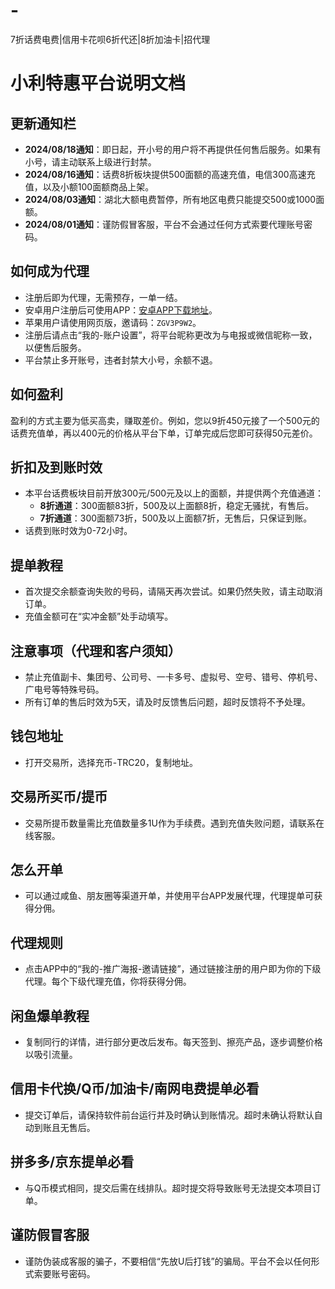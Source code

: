 # -
7折话费电费|信用卡花呗6折代还|8折加油卡|招代理
# 小利特惠平台说明文档

## 更新通知栏

- **2024/08/18通知**：即日起，开小号的用户将不再提供任何售后服务。如果有小号，请主动联系上级进行封禁。
- **2024/08/16通知**：话费8折板块提供500面额的高速充值，电信300高速充值，以及小额100面额商品上架。
- **2024/08/03通知**：湖北大额电费暂停，所有地区电费只能提交500或1000面额。
- **2024/08/01通知**：谨防假冒客服，平台不会通过任何方式索要代理账号密码。

## 如何成为代理

- 注册后即为代理，无需预存，一单一结。
- 安卓用户注册后可使用APP：[安卓APP下载地址](#)。
- 苹果用户请使用网页版，邀请码：`ZGV3P9W2`。
- 注册后请点击“我的-账户设置”，将平台昵称更改为与电报或微信昵称一致，以便售后服务。
- 平台禁止多开账号，违者封禁大小号，余额不退。

## 如何盈利

盈利的方式主要为低买高卖，赚取差价。例如，您以9折450元接了一个500元的话费充值单，再以400元的价格从平台下单，订单完成后您即可获得50元差价。

## 折扣及到账时效

- 本平台话费板块目前开放300元/500元及以上的面额，并提供两个充值通道：
  - **8折通道**：300面额83折，500及以上面额8折，稳定无骚扰，有售后。
  - **7折通道**：300面额73折，500及以上面额7折，无售后，只保证到账。
- 话费到账时效为0-72小时。

## 提单教程

- 首次提交余额查询失败的号码，请隔天再次尝试。如果仍然失败，请主动取消订单。
- 充值金额可在“实冲金额”处手动填写。

## 注意事项（代理和客户须知）

- 禁止充值副卡、集团号、公司号、一卡多号、虚拟号、空号、错号、停机号、广电号等特殊号码。
- 所有订单的售后时效为5天，请及时反馈售后问题，超时反馈将不予处理。

## 钱包地址

- 打开交易所，选择充币-TRC20，复制地址。

## 交易所买币/提币

- 交易所提币数量需比充值数量多1U作为手续费。遇到充值失败问题，请联系在线客服。

## 怎么开单

- 可以通过咸鱼、朋友圈等渠道开单，并使用平台APP发展代理，代理提单可获得分佣。

## 代理规则

- 点击APP中的“我的-推广海报-邀请链接”，通过链接注册的用户即为你的下级代理。每个下级代理充值，你将获得分佣。

## 闲鱼爆单教程

- 复制同行的详情，进行部分更改后发布。每天签到、擦亮产品，逐步调整价格以吸引流量。

## 信用卡代换/Q币/加油卡/南网电费提单必看

- 提交订单后，请保持软件前台运行并及时确认到账情况。超时未确认将默认自动到账且无售后。

## 拼多多/京东提单必看

- 与Q币模式相同，提交后需在线排队。超时提交将导致账号无法提交本项目订单。

## 谨防假冒客服

- 谨防伪装成客服的骗子，不要相信“先放U后打钱”的骗局。平台不会以任何形式索要账号密码。
